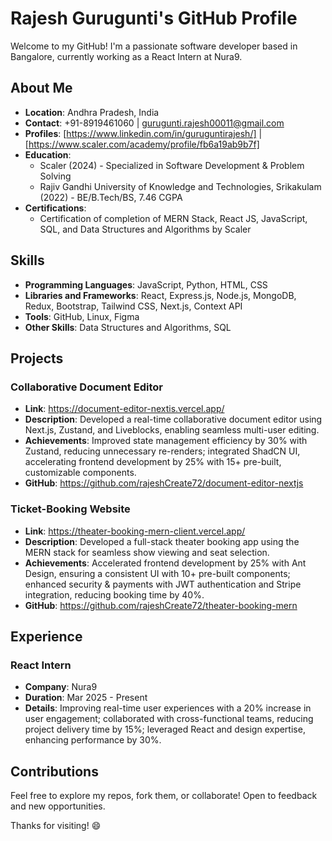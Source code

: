 # Rajesh Gurugunti's GitHub Profile

Welcome to my GitHub! I'm a passionate software developer based in Bangalore, currently working as a React Intern at Nura9.

## About Me
- **Location**: Andhra Pradesh, India  
- **Contact**: +91-8919461060 | gurugunti.rajesh00011@gmail.com  
- **Profiles**: [https://www.linkedin.com/in/guruguntirajesh/] | [https://www.scaler.com/academy/profile/fb6a19ab9b7f]  
- **Education**:  
  - Scaler (2024) - Specialized in Software Development & Problem Solving  
  - Rajiv Gandhi University of Knowledge and Technologies, Srikakulam (2022) - BE/B.Tech/BS, 7.46 CGPA  
- **Certifications**:  
  - Certification of completion of MERN Stack, React JS, JavaScript, SQL, and Data Structures and Algorithms by Scaler  

## Skills
- **Programming Languages**: JavaScript, Python, HTML, CSS  
- **Libraries and Frameworks**: React, Express.js, Node.js, MongoDB, Redux, Bootstrap, Tailwind CSS, Next.js, Context API  
- **Tools**: GitHub, Linux, Figma  
- **Other Skills**: Data Structures and Algorithms, SQL  

## Projects
### Collaborative Document Editor
- **Link**: https://document-editor-nextis.vercel.app/  
- **Description**: Developed a real-time collaborative document editor using Next.js, Zustand, and Liveblocks, enabling seamless multi-user editing.  
- **Achievements**: Improved state management efficiency by 30% with Zustand, reducing unnecessary re-renders; integrated ShadCN UI, accelerating frontend development by 25% with 15+ pre-built, customizable components.  
- **GitHub**: https://github.com/rajeshCreate72/document-editor-nextjs  

### Ticket-Booking Website
- **Link**: https://theater-booking-mern-client.vercel.app/  
- **Description**: Developed a full-stack theater booking app using the MERN stack for seamless show viewing and seat selection.  
- **Achievements**: Accelerated frontend development by 25% with Ant Design, ensuring a consistent UI with 10+ pre-built components; enhanced security & payments with JWT authentication and Stripe integration, reducing booking time by 40%.  
- **GitHub**: https://github.com/rajeshCreate72/theater-booking-mern  

## Experience
### React Intern
- **Company**: Nura9  
- **Duration**: Mar 2025 - Present  
- **Details**: Improving real-time user experiences with a 20% increase in user engagement; collaborated with cross-functional teams, reducing project delivery time by 15%; leveraged React and design expertise, enhancing performance by 30%.  

## Contributions
Feel free to explore my repos, fork them, or collaborate! Open to feedback and new opportunities.

Thanks for visiting! 😄
